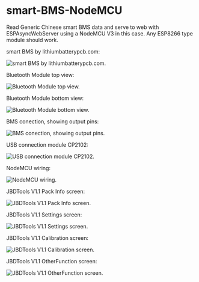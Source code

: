 # smart-BMS-NodeMCU
Read Generic Chinese smart BMS data and serve to web with ESPAsyncWebServer using a NodeMCU V3 in this case. Any ESP8266 type module should work.


smart BMS by lithiumbatterypcb.com:

![smart BMS by lithiumbatterypcb.com.](/images/BMS.jpg)

Bluetooth Module top view:

![Bluetooth Module top view.](/images/BluetoothModuleTOP.jpg)

Bluetooth Module bottom view:

![Bluetooth Module bottom view.](/images/BluetoothModuleBOTTOM.jpg)

BMS conection, showing output pins:

![BMS conection, showing output pins.](/images/BMSPinOuts.jpg)

USB connection module CP2102:

![USB connection module CP2102.](/images/USBtoTTLModule.jpg)

NodeMCU wiring:

![NodeMCU wiring.](/images/NodeMCU.jpg)

JBDTools V1.1 Pack Info screen:

![JBDTools V1.1 Pack Info screen.](/images/PackInfo.png)

JBDTools V1.1 Settings screen:

![JBDTools V1.1 Settings screen.](/images/Settings.png)

JBDTools V1.1 Calibration screen:

![JBDTools V1.1 Calibration screen.](/images/Calibration.png)

JBDTools V1.1 OtherFunction screen:

![JBDTools V1.1 OtherFunction screen.](/images/OtherFunction.png)

